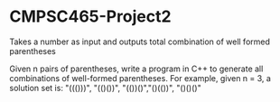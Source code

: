 # CMPSC465-Project2
Takes a number as input and outputs total combination of well formed parentheses

Given n pairs of parentheses, write a program in C++ to generate all combinations of well-formed
parentheses.
For example, given n = 3, a solution set is:
"((()))", "(()())", "(())()","()(())", "()()()"
